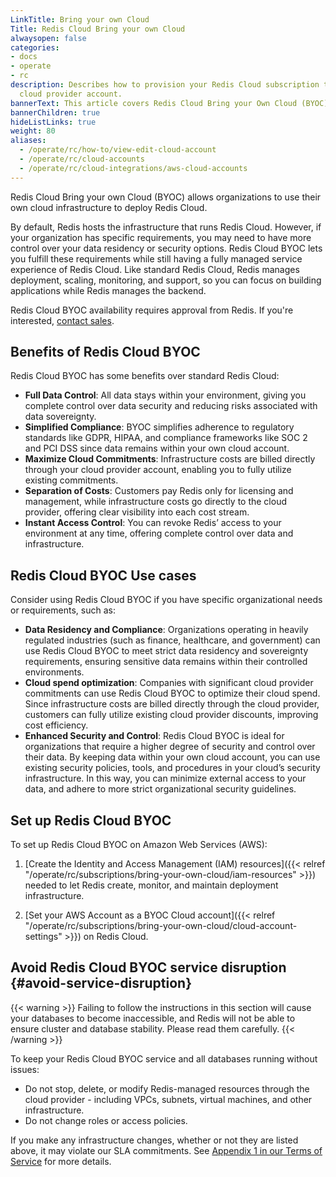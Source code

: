```yaml
---
LinkTitle: Bring your own Cloud
Title: Redis Cloud Bring your own Cloud
alwaysopen: false
categories:
- docs
- operate
- rc
description: Describes how to provision your Redis Cloud subscription to use an existing
  cloud provider account.
bannerText: This article covers Redis Cloud Bring your Own Cloud (BYOC) deployments. To learn more or get started with Redis Cloud BYOC, [contact sales](https://redis.io/meeting/).
bannerChildren: true
hideListLinks: true
weight: 80
aliases:
  - /operate/rc/how-to/view-edit-cloud-account
  - /operate/rc/cloud-accounts
  - /operate/rc/cloud-integrations/aws-cloud-accounts
---
```


Redis Cloud Bring your own Cloud (BYOC) allows organizations to use their own cloud infrastructure to deploy Redis Cloud.

By default, Redis hosts the infrastructure that runs Redis Cloud. However, if your organization has specific requirements, you may need to have more control over your data residency or security options. Redis Cloud BYOC lets you fulfill these requirements while still having a fully managed service experience of Redis Cloud. Like standard Redis Cloud, Redis manages deployment, scaling, monitoring, and support, so you can focus on building applications while Redis manages the backend.

Redis Cloud BYOC availability requires approval from Redis. If you're interested, [contact sales](https://redis.io/meeting/).

## Benefits of Redis Cloud BYOC

Redis Cloud BYOC has some benefits over standard Redis Cloud:

- **Full Data Control**: All data stays within your environment, giving you complete control over data security and reducing risks associated with data sovereignty.
- **Simplified Compliance**: BYOC simplifies adherence to regulatory standards like GDPR, HIPAA, and compliance frameworks like SOC 2 and PCI DSS since data remains within your own cloud account.
- **Maximize Cloud Commitments**: Infrastructure costs are billed directly through your cloud provider account, enabling you to fully utilize existing commitments.
- **Separation of Costs**: Customers pay Redis only for licensing and management, while infrastructure costs go directly to the cloud provider, offering clear visibility into each cost stream.
- **Instant Access Control**: You can revoke Redis’ access to your environment at any time, offering complete control over data and infrastructure.

## Redis Cloud BYOC Use cases

Consider using Redis Cloud BYOC if you have specific organizational needs or requirements, such as:

- **Data Residency and Compliance**: Organizations operating in heavily regulated industries (such as finance, healthcare, and government) can use Redis Cloud BYOC to meet strict data residency and sovereignty requirements, ensuring sensitive data remains within their controlled environments.
- **Cloud spend optimization**: Companies with significant cloud provider commitments can use Redis Cloud BYOC to optimize their cloud spend. Since infrastructure costs are billed directly through the cloud provider, customers can fully utilize existing cloud provider discounts, improving cost efficiency.
- **Enhanced Security and Control**: Redis Cloud BYOC is ideal for organizations that require a higher degree of security and control over their data. By keeping data within your own cloud account, you can use existing security policies, tools, and procedures in your cloud’s security infrastructure. In this way, you can minimize external access to your data, and adhere to more strict organizational security guidelines.

## Set up Redis Cloud BYOC

To set up Redis Cloud BYOC on Amazon Web Services (AWS):

1. [Create the Identity and Access Management (IAM) resources]({{< relref "/operate/rc/subscriptions/bring-your-own-cloud/iam-resources" >}}) needed to let Redis create, monitor, and maintain deployment infrastructure.

1. [Set your AWS Account as a BYOC Cloud account]({{< relref "/operate/rc/subscriptions/bring-your-own-cloud/cloud-account-settings" >}}) on Redis Cloud.

## Avoid Redis Cloud BYOC service disruption {#avoid-service-disruption}

{{< warning >}}
Failing to follow the instructions in this section will cause your databases to become inaccessible, and Redis will not be able to ensure cluster and database stability. Please read them carefully.
{{< /warning >}}

To keep your Redis Cloud BYOC service and all databases running without issues:
- Do not stop, delete, or modify Redis-managed resources through the cloud provider - including VPCs, subnets, virtual machines, and other infrastructure.
- Do not change roles or access policies.

If you make any infrastructure changes, whether or not they are listed above, it may violate our SLA commitments. See [Appendix 1 in our Terms of Service](https://redis.io/legal/cloud-tos/#Appendix-1) for more details.

